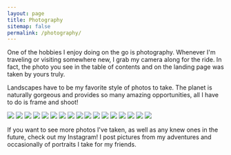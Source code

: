 ```yaml
---
layout: page
title: Photography
sitemap: false
permalink: /photography/
---
```


One of the hobbies I enjoy doing on the go is photography.
Whenever I'm traveling or visiting somewhere new, I grab my camera along for the ride.
In fact, the photo you see in the table of contents and on the landing page was taken by yours truly.

Landscapes have to be my favorite style of photos to take.
The planet is naturally gorgeous and provides so many amazing opportunities, all I have to do is frame and shoot!


<div id="gallery">
  
   <img src="../assets/img/photography/rocky_cliff.jpg">
   <img src="../assets/img/photography/bench.jpg">
   <img src="../assets/img/blood_moon.jpg">
   <img src="../assets/img/full_moon_sqr.jpg">
   <img src="../assets/img/photography/rock_pillar.jpg">
   <img src="../assets/img/photography/golden_gate.jpg">
   <img src="../assets/img/photography/bouy.jpg">
   <img src="../assets/img/photography/boathouse.jpg">
   <img src="../assets/img/photography/pillar.jpg">
   <img src="../assets/img/photography/bee.jpg">
   <img src="../assets/img/photography/seal.jpg">
   <img src="../assets/img/photography/hillside.jpg">
   <img src="../assets/img/photography/rocky_cove.jpg">
   <img src="../assets/img/photography/theater.jpg">
   <img src="../assets/img/photography/squirrel.jpg">
   <img src="../assets/img/photography/eyes.jpg">
   <img src="../assets/img/photography/pillbox.jpg">
  
</div>

If you want to see more photos I've taken, as well as any knew ones in the future, check out my Instagram!
I post pictures from my adventures and occasionally of portraits I take for my friends.